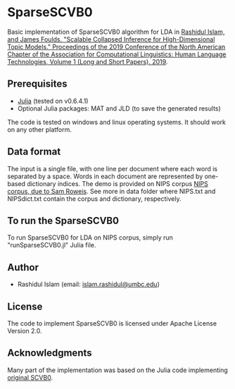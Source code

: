 # SparseSCVB0

Basic implementation of SparseSCVB0 algorithm for LDA in [Rashidul Islam, and James Foulds. "Scalable Collapsed Inference for High-Dimensional Topic Models." Proceedings of the 2019 Conference of the North American Chapter of the Association for Computational Linguistics: Human Language Technologies, Volume 1 (Long and Short Papers). 2019](https://www.aclweb.org/anthology/N19-1291).

## Prerequisites

* [Julia](https://julialang.org/) (tested on v0.6.4.1)
* Optional Julia packages: MAT and JLD (to save the generated results)

The code is tested on windows and linux operating systems. It should work on any other platform.

## Data format

The input is a single file, with one line per document where each word is separated by a space. Words in each document are represented by one-based dictionary indices.  The demo is provided on NIPS corpus [NIPS corpus, due to Sam Roweis](https://cs.nyu.edu/~roweis/data.html). See more in data folder where NIPS.txt and NIPSdict.txt contain the corpus and dictionary, respectively. 

## To run the SparseSCVB0

To run SparseSCVB0 for LDA on NIPS corpus, simply run "runSparseSCVB0.jl" Julia file.

## Author

* Rashidul Islam (email: islam.rashidul@umbc.edu)

## License

The code to implement SparseSCVB0 is licensed under Apache License Version 2.0.

## Acknowledgments

Many part of the implementation was based on the Julia code implementing [original SCVB0](https://github.com/jrfoulds/Stochastic-CVB0).
